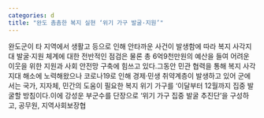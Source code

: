 ```yaml
---
categories: d
title: "완도 촘촘한 복지 실현 ‘위기 가구 발굴·지원’"
---
```

완도군이 타 지역에서 생활고 등으로 인해 안타까운 사건이 발생함에 따라 복지 사각지대 발굴·지원 체계에 대한 전반적인 점검은 물론 총 6억9천만원의 예산을 들여 어려운 이웃을 위한 지원과 사회 안전망 구축에 힘쓰고 있다.그동안 민관 협력을 통해 복지 사각지대 해소에 노력해왔으나 코로나19로 인해 경제·민생 취약계층이 발생하고 있어 군에서는 국가, 지자체, 민간의 도움이 필요한 복지 위기 가구를 ‘이달부터 12월까지 집중 발굴할 방침이다.이에 강성운 부군수를 단장으로 ‘위기 가구 집중 발굴 추진단’을 구성하고, 공무원, 지역사회보장협